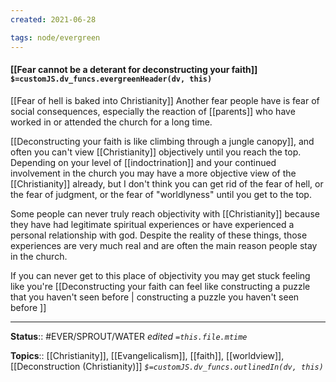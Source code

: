 ```yaml
---
created: 2021-06-28

tags: node/evergreen
---
```


#### [[Fear cannot be a deterant for deconstructing your faith]] `$=customJS.dv_funcs.evergreenHeader(dv, this)`

[[Fear of hell is baked into Christianity]] Another fear people have is fear of social consequences, especially the reaction of [[parents]] who have worked in or attended the church for a long time.

[[Deconstructing your faith is like climbing through a jungle canopy]], and often you can't view [[Christianity]] objectively until you reach the top. Depending on your level of [[indoctrination]] and your continued involvement in the church you may have a more objective view of the [[Christianity]] already, but I don't think you can get rid of the fear of hell, or the fear of judgment, or the fear of "worldlyness" until you get to the top. 

Some people can never truly reach objectivity with [[Christianity]] because they have had legitimate spiritual experiences or have experienced a personal relationship with god. Despite the reality of these things, those experiences are very much real and are often the main reason people stay in the church.

If you can never get to this place of objectivity you may get stuck feeling like you're [[Deconstructing your faith can feel like constructing a puzzle that you haven't seen before | constructing a puzzle you haven't seen before ]]

---

**Status**:: #EVER/SPROUT/WATER 
*edited `=this.file.mtime`*

**Topics**:: [[Christianity]], [[Evangelicalism]], [[faith]], [[worldview]], [[Deconstruction (Christianity)]] 
*`$=customJS.dv_funcs.outlinedIn(dv, this)`*

